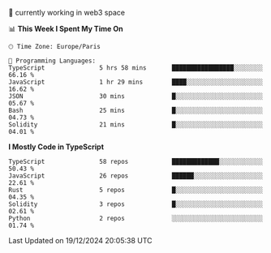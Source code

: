 🔭 currently working in web3 space

<!--START_SECTION:waka-->
📊 **This Week I Spent My Time On** 

```text
🕑︎ Time Zone: Europe/Paris

💬 Programming Languages: 
TypeScript               5 hrs 58 mins       █████████████████░░░░░░░░   66.16 % 
JavaScript               1 hr 29 mins        ████░░░░░░░░░░░░░░░░░░░░░   16.62 % 
JSON                     30 mins             █░░░░░░░░░░░░░░░░░░░░░░░░   05.67 % 
Bash                     25 mins             █░░░░░░░░░░░░░░░░░░░░░░░░   04.73 % 
Solidity                 21 mins             █░░░░░░░░░░░░░░░░░░░░░░░░   04.01 % 
```

**I Mostly Code in TypeScript** 

```text
TypeScript               58 repos            █████████████░░░░░░░░░░░░   50.43 % 
JavaScript               26 repos            ██████░░░░░░░░░░░░░░░░░░░   22.61 % 
Rust                     5 repos             █░░░░░░░░░░░░░░░░░░░░░░░░   04.35 % 
Solidity                 3 repos             █░░░░░░░░░░░░░░░░░░░░░░░░   02.61 % 
Python                   2 repos             ░░░░░░░░░░░░░░░░░░░░░░░░░   01.74 % 
```




 Last Updated on 19/12/2024 20:05:38 UTC
<!--END_SECTION:waka-->
